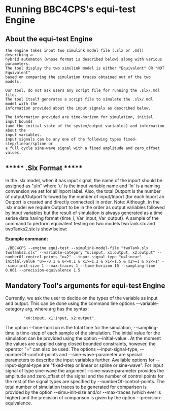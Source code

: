 # Running BBC4CPS's equi-test Engine
About the equi-test Engine
-----------------------------------------------------
    The engine takes input two simulink model file (.slx or .mdl) describing a 
    hybrid automaton (whose format is described below) along with various parameters. 
    The tool display the two simulink model is either "Equivalent" OR "NOT Equivalent"
    based on comparing the simulation traces obtained out of the two models.
        
    Our tool, do not ask users any script file for running the .slx/.mdl file.
    The tool itself generates a script file to simulate the .slx/.mdl model with the 
    information provided about the input signals as described below.
    
    The information provided are time-horizon for simulation, initial input bounds
    (and the initial state of the system/output variables) and information about the 
    input variables.
    Input signals can be any one of the following types fixed-step/linear/spline or
    a full cycle sine-wave signal with a fixed amplitude and zero_offset values.

***** .Slx Format *****
-------------------------------
   In the .slx model, when it has input signal, the name of the inport should be assigned as "uIn" where 'u' is the input variable name and 'In' is a naming convension we set for all inport label.
Also, the total Outport is the number of output/Outport followed by the number of input/Inport (for each Inport an Outport is created and directly connected) in order.
Note: Although, in the .slx model we require Outport to be in the order as output variables followed by input variables but the result of simulation is always generated as a time serise data having format {time_i, Var_input, Var_output}.
A sample of the command to perform equivalent testing on two models twoTank.slx and twoTanks2.slx is show below:

**Example command:**

    ./BBC4CPS --engine equi-test --simulink-model-file "twoTank.slx twoTanks2.slx" --variable-category "u:input, x1:output, x2:output" --numberOf-control-points "u=2" --input-signal-type "u=linear"  --initial-value "u>=-0.1 & u<=0.1 & x1>=1.2 & x1<=1.5 & x2>=1 & x2<=1" --simu-init-size 1 --max-traces 1 --time-horizon 10 --sampling-time 0.001 --precision-equivalence 1.5
    
Mandatory Tool's arguments for equi-test Engine
---------------------------------------------
Currently, we ask the user to decide on the types of the variable as input and output. This can be done using the command line options --variable-category arg, where arg has the syntax: 
            
            "x0:input, x1:input, x2:output".

The option --time-horizon is the total time for the simulation, --sampling-time is time-step of each sample of the simulation. 
The initial value for the simulation can be provided using the option --initial-value . At the moment the values are supplied using closed bounded constraints, however, the operator "=" can also be used.
The options --input-signal-type, --numberOf-control-points and --sine-wave-parameter are special parameters to describe the input variables further. 
Available options for --input-signal-type are "fixed-step or linear or spline or sine-wave". 
For input signal of type sine-wave the argument --sine-wave-parameter provides the amplitude and zero_offset of the signal and the number of control points for the rest of the signal types are specified by --numberOf-control-points.
The total number of simulation traces to be generated for comparison is provided by the option --simu-init-size and/or --max-traces (which ever is higher) and the precision of comparison is given by the option --precision-equivalence.

